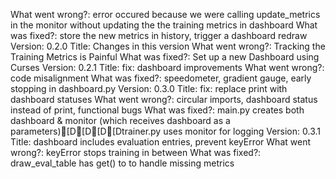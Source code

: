 What went wrong?: error occured because we were calling update_metrics in the monitor without updating the the training metrics in dashboard
What was fixed?: store the new metrics in history, trigger a dashboard redraw
Version: 0.2.0
Title: Changes in this version
What went wrong?: Tracking the Training Metrics is Painful
What was fixed?: Set up a new Dashboard using Curses
Version: 0.2.1
Title: fix: dashboard improvements
What went wrong?: code misalignment
What was fixed?: speedometer, gradient gauge, early stopping in dashboard.py
Version: 0.3.0
Title: fix: replace print with dashboard statuses
What went wrong?: circular imports, dashboard status instead of print, functional bugs
What was fixed?: main.py creates both dashboard & monitor (which receives dashboard as a parameters)[D[D[D[Dtrainer.py uses monitor for logging
Version: 0.3.1
Title: dashboard includes evaluation entries, prevent keyError
What went wrong?: keyError stops training in between
What was fixed?: draw_eval_table has get() to to handle missing metrics
